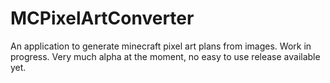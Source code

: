 # MCPixelArtConverter
An application to generate minecraft pixel art plans from images.
Work in progress. 
Very much alpha at the moment, no easy to use release available yet.
